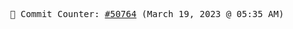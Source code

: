 <p align="center">
    <samp>
        📮 Commit Counter: <a href="https://github.com/Javascript-void0/Javascript-void0/commits/main">#50764</a> (March 19, 2023 @ 05:35 AM)
    </samp>
</p>